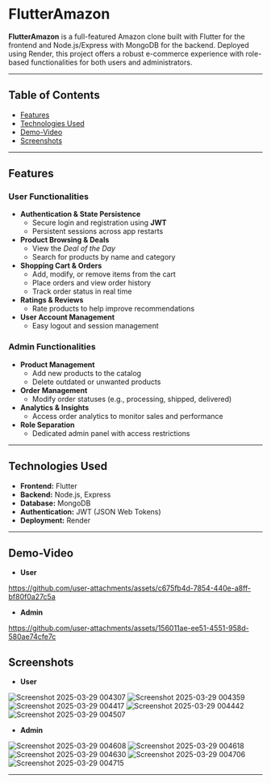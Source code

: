 # FlutterAmazon

**FlutterAmazon** is a full-featured Amazon clone built with Flutter for the frontend and Node.js/Express with MongoDB for the backend. Deployed using Render, this project offers a robust e-commerce experience with role-based functionalities for both users and administrators.

---

## Table of Contents

- [Features](#features)
- [Technologies Used](#technologies-used)
- [Demo-Video](#demo-video)
- [Screenshots](#screenshots)

---

## Features

### User Functionalities
- **Authentication & State Persistence**
  - Secure login and registration using **JWT**
  - Persistent sessions across app restarts
- **Product Browsing & Deals**
  - View the *Deal of the Day*
  - Search for products by name and category
- **Shopping Cart & Orders**
  - Add, modify, or remove items from the cart
  - Place orders and view order history
  - Track order status in real time
- **Ratings & Reviews**
  - Rate products to help improve recommendations
- **User Account Management**
  - Easy logout and session management

### Admin Functionalities
- **Product Management**
  - Add new products to the catalog
  - Delete outdated or unwanted products
- **Order Management**
  - Modify order statuses (e.g., processing, shipped, delivered)
- **Analytics & Insights**
  - Access order analytics to monitor sales and performance
- **Role Separation**
  - Dedicated admin panel with access restrictions

---

## Technologies Used

- **Frontend:** Flutter
- **Backend:** Node.js, Express
- **Database:** MongoDB
- **Authentication:** JWT (JSON Web Tokens)
- **Deployment:** Render

---

## Demo-Video

- **User**
  

https://github.com/user-attachments/assets/c675fb4d-7854-440e-a8ff-bf80f0a27c5a

- **Admin**

https://github.com/user-attachments/assets/156011ae-ee51-4551-958d-580ae74cfe7c

## Screenshots

- **User**
  
![Screenshot 2025-03-29 004307](https://github.com/user-attachments/assets/83bc2411-7c87-48d9-8b3f-7d9f8cb42feb)
![Screenshot 2025-03-29 004359](https://github.com/user-attachments/assets/5b6935b1-7343-4db5-94c4-51a57b497d59)
![Screenshot 2025-03-29 004417](https://github.com/user-attachments/assets/4bb0171a-652f-4f4a-a411-46a59302c32b)
![Screenshot 2025-03-29 004442](https://github.com/user-attachments/assets/383df386-b90e-456d-b251-c7725eaf4699)
![Screenshot 2025-03-29 004507](https://github.com/user-attachments/assets/12e112e4-14ec-48ba-aff9-258ea246e776)

- **Admin**
  
![Screenshot 2025-03-29 004608](https://github.com/user-attachments/assets/efc8b376-f86f-45c7-bb56-feae8f4ad35d)
![Screenshot 2025-03-29 004618](https://github.com/user-attachments/assets/cb0aab1b-7232-4492-ab60-20b54cbd29da)
![Screenshot 2025-03-29 004630](https://github.com/user-attachments/assets/035503b9-7a7a-4a2b-8d8c-a6b361769521)
![Screenshot 2025-03-29 004706](https://github.com/user-attachments/assets/083d418f-d170-4edd-bde0-ca95052b2f03)
![Screenshot 2025-03-29 004715](https://github.com/user-attachments/assets/888586d4-56f4-4c29-b05a-75e29ad680b5)

---
